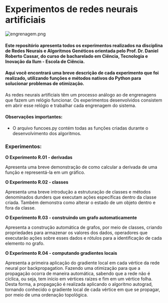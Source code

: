# Experimentos de redes neurais artificiais

![engrenagem.png](/Imagens)

#### Este repositório apresenta todos os experimentos realizados na disciplina de Redes Neurais e Algoritmos Genéticos orientada pelo Prof. Dr. Daniel Roberto Cassar, do curso de bacharelado em Ciência, Tecnologia e Inovação da Ilum - Escola de Ciência.

#### Aqui você encontrará uma breve descrição de cada experimento que foi realizado, utilizando funções e métodos nativos do Python para solucionar problemas de otimização.

As redes neurais artificiais têm um processo análogo ao de engrenagens que fazem um relógio funcionar. Os experimentos desenvolvidos consistem em abrir esse relógio e trabalhar cada engrenagem do sistema.

#### Observações importantes:

- O arquivo funcoes.py contém todas as funções criadas durante o desenvolvimento dos algoritmos.

### Experimentos:


**O Experimento R.01 - derivadas**

Apresenta uma breve demonstração de como calcular a derivada de uma função e representá-la em um gráfico.

**O Experimento R.02 - classes**

Apresenta uma breve introdução a estruturação de classes e métodos denominados dunders que executam ações específicas dentro da classe criada. Também demonstra como alterar o estado de um objeto dentro e fora da classe.

**O Experimento R.03 - construindo um grafo automaticamente**

Apresenta a construção automática de grafos, por meio de classes, criando propriedades para armazenar os valores dos dados, operadores que executarão ações sobre esses dados e rótulos para a identificação de cada elemento no grafo.

**O Experimento R.04 - computando gradientes locais**

Apresenta a primeira aplicação do gradiente local em cada vértice da rede neural por backpropagation. Fazendo uma otimização para que a propagação ocorra de maneira automática, sabendo que a rede não é cíclica, ou seja, tem início em vértices raízes e fim em um vértice folha. Desta forma, a propagação é realizada aplicando o algoritmo autograd, tornando conhecido o gradiente local de cada vértice em que se propagar, por meio de uma ordenação topológica.